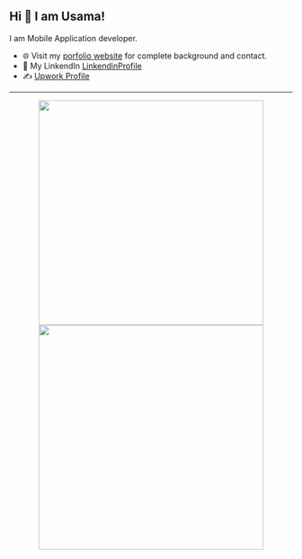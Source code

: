 

## Hi 👋 I am Usama! 
I am Mobile Application developer. 

- 🌐 Visit my [porfolio website](https://usamayousaf.github.io/UsamaYousafgithub.io/) for complete background and contact.
- 👋 My LinkendIn [LinkendinProfile](https://www.linkedin.com/in/usamayousaf01/)
- ✍️ [Upwork Profile](https://www.upwork.com/freelancers/~019348dd62be23ed42)

---
<p align = "center">
  <img src = "https://github-readme-stats.vercel.app/api?username=UsamaYousaf&show_icons=true&theme=bear" width = 400>
  <img src = "https://github-readme-streak-stats.herokuapp.com?user=UsamaYousaf&theme=dark&hide_border=true" width = 400>
</p>
